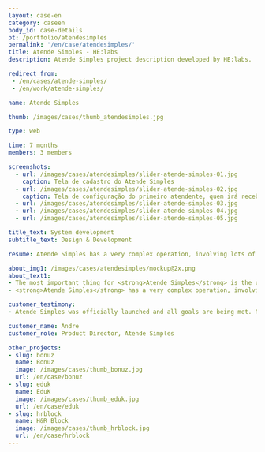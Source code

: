 ```yaml
---
layout: case-en
category: caseen
body_id: case-details
pt: /portfolio/atendesimples
permalink: '/en/case/atendesimples/'
title: Atende Simples - HE:labs
description: Atende Simples project description developed by HE:labs.

redirect_from:
 - /en/cases/atende-simples/
 - /en/work/atende-simples/

name: Atende Simples

thumb: /images/cases/thumb_atendesimples.jpg

type: web

time: 7 months
members: 3 members

screenshots:
  - url: /images/cases/atendesimples/slider-atende-simples-01.jpg
    caption: Tela de cadastro do Atende Simples
  - url: /images/cases/atendesimples/slider-atende-simples-02.jpg
    caption: Tela de configuração do primeiro atendente, quem irá receber a chamada
  - url: /images/cases/atendesimples/slider-atende-simples-03.jpg
  - url: /images/cases/atendesimples/slider-atende-simples-04.jpg
  - url: /images/cases/atendesimples/slider-atende-simples-05.jpg

title_text: System development
subtitle_text: Design & Development

resume: Atende Simples has a very complex operation, involving lots of technologies, companies and systems

about_img1: /images/cases/atendesimples/mockup@2x.png
about_text1:
- The most important thing for <strong>Atende Simples</strong> is the user experience. Then the price. The value has to be fair and feasible for the targeted customer.
- <strong>Atende Simples</strong> has a very complex operation, involving lots of technologies, companies and systems. The voice platform was the responsibility of VoxAge, in São Paulo.

customer_testimony:
- Atende Simples was officially launched and all goals are being met. New opportunities have been identified to help our customers improve their business, and adjustments are released weekly.

customer_name: Andre
customer_role: Product Director, Atende Simples

other_projects:
- slug: bonuz
  name: Bonuz
  image: /images/cases/thumb_bonuz.jpg
  url: /en/case/bonuz
- slug: eduk
  name: EduK
  image: /images/cases/thumb_eduk.jpg
  url: /en/case/eduk
- slug: hrblock
  name: H&R Block
  image: /images/cases/thumb_hrblock.jpg
  url: /en/case/hrblock
---
```

